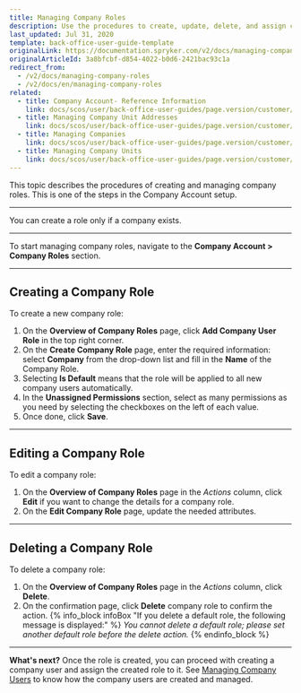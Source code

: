 ```yaml
---
title: Managing Company Roles
description: Use the procedures to create, update, delete, and assign company roles in the Back Office.
last_updated: Jul 31, 2020
template: back-office-user-guide-template
originalLink: https://documentation.spryker.com/v2/docs/managing-company-roles
originalArticleId: 3a8bfcbf-d854-4022-b0d6-2421bac93c1a
redirect_from:
  - /v2/docs/managing-company-roles
  - /v2/docs/en/managing-company-roles
related:
  - title: Company Account- Reference Information
    link: docs/scos/user/back-office-user-guides/page.version/customer/company-account/references/company-account-reference-information.html
  - title: Managing Company Unit Addresses
    link: docs/scos/user/back-office-user-guides/page.version/customer/company-account/managing-company-unit-addresses.html
  - title: Managing Companies
    link: docs/scos/user/back-office-user-guides/page.version/customer/company-account/managing-companies.html
  - title: Managing Company Units
    link: docs/scos/user/back-office-user-guides/page.version/customer/company-account/managing-company-units.html
---
```


This topic describes the procedures of creating and managing company roles. This is one of the steps in the Company Account setup.
***
You can create a role only if a company exists.
***
To start managing company roles, navigate to the **Company Account > Company Roles** section.
***

## Creating a Company Role
To create a new company role:

1. On the **Overview of Company Roles** page, click **Add Company User Role** in the top right corner.
2. On the **Create Company Role** page, enter the required information: select **Company** from the drop-down list and fill in the **Name** of the Company Role.
3. Selecting **Is Default** means that the role will be applied to all new company users automatically.
4. In the **Unassigned Permissions** section, select as many permissions as you need by selecting the checkboxes on the left of each value.
5. Once done, click **Save**.
***
## Editing a Company Role
To edit a company role:
1. On the **Overview of Company Roles** page in the _Actions_ column, click **Edit**  if you want to change the details for a company role.
2. On the **Edit Company Role** page, update the needed attributes.
***
## Deleting a Company Role

To delete a company role:
1. On the **Overview of Company Roles** page in the _Actions_ column, click **Delete**.
2. On the confirmation page, click **Delete** company role to confirm the action.
    {% info_block infoBox "If you delete a default role, the following message is displayed:" %}
_You cannot delete a default role; please set another default role before the delete action._
{% endinfo_block %}
***
**What's next?**
Once the role is created, you can proceed with creating a company user and assign the created role to it.
See [Managing Company Users](/docs/scos/user/back-office-user-guides/{{page.version}}/customer/company-account/managing-company-users.html) to know how the company users are created and managed.
